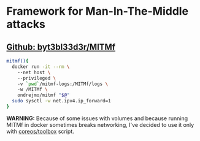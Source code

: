 # Framework for Man-In-The-Middle attacks
## [Github: byt3bl33d3r/MITMf](https://github.com/byt3bl33d3r/MITMf)
```bash
mitmf(){  
  docker run -it --rm \  
    --net host \  
    --privileged \  
    -v `pwd`/mitmf-logs:/MITMf/logs \  
    -w /MITMf \  
    ondrejmo/mitmf "$@"  
  sudo sysctl -w net.ipv4.ip_forward=1  
}  
```

**WARNING:** Because of some issues with volumes and because running MITMf in docker sometimes breaks networking, I've decided to use it only with [coreos/toolbox](https://github.com/coreos/toolbox) script.
